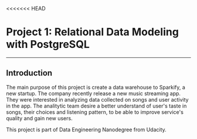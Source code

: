 <<<<<<< HEAD

# Project 1: Relational Data Modeling with PostgreSQL

------

## Introduction

The main purpose of this project is create a data warehouse to Sparkify, a new startup. The company recently release a new music streaming app. They were interested in analyzing data collected on songs and user activity in the app. The analitytic team desire a better understand of user's taste in songs, their choices and listening pattern, to be able to improve service's quality and gain new users.

This project is part of Data Engineering Nanodegree from Udacity.
